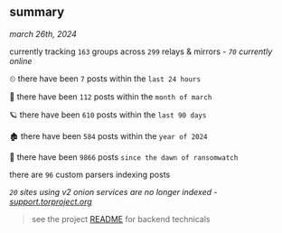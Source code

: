 
## summary
_march 26th, 2024_

currently tracking `163` groups across `299` relays & mirrors - _`70` currently online_

⏲ there have been `7` posts within the `last 24 hours`

🦈 there have been `112` posts within the `month of march`

🪐 there have been `610` posts within the `last 90 days`

🏚 there have been `584` posts within the `year of 2024`

🦕 there have been `9866` posts `since the dawn of ransomwatch`

there are `96` custom parsers indexing posts

_`20` sites using v2 onion services are no longer indexed - [support.torproject.org](https://support.torproject.org/onionservices/v2-deprecation/)_

> see the project [README](https://github.com/joshhighet/ransomwatch#ransomwatch--) for backend technicals
